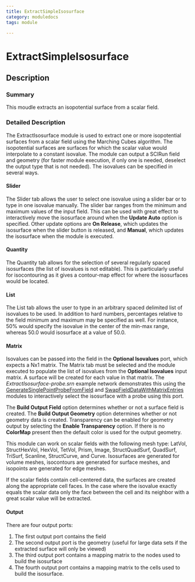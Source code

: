 ```yaml
---
title: ExtractSimpleIsosurface
category: moduledocs
tags: module

---
```


# ExtractSimpleIsosurface

## Description

### Summary
This moudle extracts an isopotential surface from a scalar field.

### Detailed Description

The ExtractIsosurface module is used to extract one or more isopotential surfaces from a scalar field using the Marching Cubes algorithm. The isopotential surfaces are surfaces for which the scalar value would interpolate to a constant isovalue. The module can output a SCIRun field and geometry (for faster module execution, if only one is needed, deselect the output type that is not needed). The isovalues can be specified in several ways.

#### Slider

The Slider tab allows the user to select one isovalue using a slider bar or to type in one isovalue manually. The slider bar ranges from the minimum and maximum values of the input field. This can be used with great effect to interactively move the isosurface around when the **Update Auto** option is specified. Other update options are **On Release**, which updates the isosurface when the slider button is released, and **Manual**, which updates the isosurface when the module is executed.

#### Quantity

The Quantity tab allows for the selection of several regularly spaced isosurfaces (the list of isovalues is not editable). This is particularly useful for isocontouring as it gives a contour-map effect for where the isosurfaces would be located.

#### List

The List tab allows the user to type in an arbitrary spaced delimited list of isovalues to be used. In addition to hard numbers, percentages relative to the field minimum and maximum may be specified as well. For instance, 50% would specify the isovalue in the center of the min-max range, whereas 50.0 would isosurface at a value of 50.0.

#### Matrix

Isovalues can be passed into the field in the **Optional Isovalues** port, which expects a Nx1 matrix. The Matrix tab must be selected and the module executed to populate the list of isovalues from the **Optional Isovalues** input matrix. A surface will be created for each value in that matrix. The *ExtractIsosurface-probe.srn* example network demonstrates this using the [GenerateSinglePointProbeFromField](generatesinglepointprobefromfield) and [SwapFieldDataWithMatrixEntries](swapfielddatawithmatrixentries) modules to interactively select the isosurface with a probe using this port.


The **Build Output Field** option determines whether or not a surface field is created. The **Build Output Geometry** option determines whether or not geometry data is created. Transparency can be enabled for geometry output by selecting the **Enable Transparency** option. If there is no **ColorMap** present then the default color is used for the output geometry.


This module can work on scalar fields with the following mesh type: LatVol, StructHexVol, HexVol, TetVol, Prism, Image, StructQuadSurf, QuadSurf, TriSurf, Scanline, StructCurve, and Curve. Isosurfaces are generated for volume meshes, isocontours are generated for surface meshes, and isopoints are generated for edge meshes.

If the scalar fields contain cell-centered data, the surfaces are created along the appropriate cell faces. In the case where the isovalue exactly equals the scalar data only the face between the cell and its neighbor with a great scalar value will be extracted.

#### Output

There are four output ports:

  1. The first output port contains the field
  2. The second output port is the geometry (useful for large data sets if the extracted surface will only be viewed)
  3. The third output port contains a mapping matrix to the nodes used to build the isosurface
  4. The fourth output port contains a mapping matrix to the cells used to build the isosurface.
